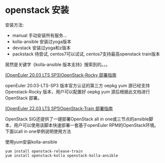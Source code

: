 # openstack 安装

安装方法:
- manual
  手动安装所有服务...
- kolla-ansible
  安装过yoga版本
- devstack
  安装过yoga和z版本
- packstack
  待尝试, centos7可以试试, centos7支持最高openstack train版本

居然是关键字《kolla-ansible 版本支持》搜索到的。。。

[(OpenEuler 20.03 LTS SP3)OpenStack-Rocky 部署指南](https://docs.openeuler.org/zh/docs/20.03_LTS_SP3/docs/thirdparty_migration/OpenStack-rocky.html)

openEuler 20.03-LTS-SP3 版本官方认证的第三方 oepkg yum 源已经支持 Openstack-Rocky 版本，用户可以配置好 oepkg yum 源后根据此文档进行 OpenStack 部署。

[(OpenEuler 22.03 LTS SP1)OpenStack-Train 部署指南](https://docs.openeuler.org/zh/docs/22.03_LTS_SP1/docs/thirdparty_migration/OpenStack-train.html)

OpenStack SIG还提供了一键部署OpenStack all in one或三节点的ansible脚本，用户可以使用该脚本快速部署一套基于openEuler RPM的OpenStack环境。下面以all in one举例说明使用方法

使用yum安装kolla-ansible
```
yum install openstack-release-train
yum install openstack-kolla openstack-kolla-ansible
```

